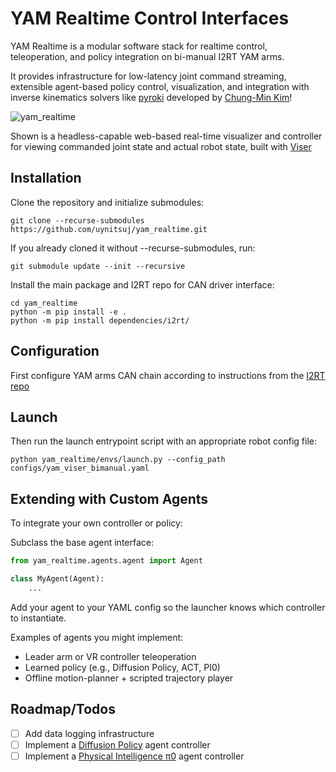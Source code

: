 # YAM Realtime Control Interfaces

YAM Realtime is a modular software stack for realtime control, teleoperation, and policy integration on bi-manual I2RT YAM arms.

It provides infrastructure for low-latency joint command streaming, extensible agent-based policy control, visualization, and integration with inverse kinematics solvers like [pyroki](https://github.com/chungmin99/pyroki) developed by [Chung-Min Kim](https://chungmin99.github.io/)! 

![yam_realtime](media/yam_realtime.gif)

Shown is a headless-capable web-based real-time visualizer and controller for viewing commanded joint state and actual robot state, built with [Viser](https://viser.studio/main/)

## Installation
Clone the repository and initialize submodules:
```
git clone --recurse-submodules https://github.com/uynitsuj/yam_realtime.git
```
If you already cloned it without --recurse-submodules, run:
```
git submodule update --init --recursive
```
Install the main package and I2RT repo for CAN driver interface:
```
cd yam_realtime
python -m pip install -e .
python -m pip install dependencies/i2rt/
```
## Configuration
First configure YAM arms CAN chain according to instructions from the [I2RT repo](https://github.com/i2rt-robotics/i2rt)

## Launch
Then run the launch entrypoint script with an appropriate robot config file:
```
python yam_realtime/envs/launch.py --config_path configs/yam_viser_bimanual.yaml
```
## Extending with Custom Agents
To integrate your own controller or policy:

Subclass the base agent interface:
```python
from yam_realtime.agents.agent import Agent

class MyAgent(Agent):
    ...
```
Add your agent to your YAML config so the launcher knows which controller to instantiate.

Examples of agents you might implement:
- Leader arm or VR controller teleoperation
- Learned policy (e.g., Diffusion Policy, ACT, PI0)
- Offline motion-planner + scripted trajectory player

## Roadmap/Todos

- [ ] Add data logging infrastructure
- [ ] Implement a [Diffusion Policy](https://diffusion-policy.cs.columbia.edu/) agent controller
- [ ] Implement a [Physical Intelligence π0](https://www.physicalintelligence.company/blog/pi0) agent controller
